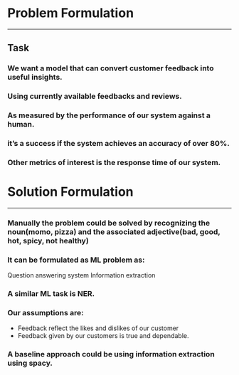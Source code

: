 # Problem Formulation
---

## Task

### We want a model that can convert customer feedback into useful insights.

### Using currently available feedbacks and reviews.

### As measured by the performance of our system against a human.

### it’s a success if the system achieves an accuracy of over 80%.

### Other metrics of interest is the response time of our system.


# Solution Formulation
---

### Manually the problem could be solved by recognizing the noun(momo, pizza) and the associated adjective(bad, good, hot, spicy, not healthy)

### It can be formulated as ML problem as:
Question answering system
Information extraction 
### A similar ML task is NER.

### Our assumptions are:
* Feedback reflect the likes and dislikes of our customer
* Feedback given by our customers is true and dependable.
### A baseline approach could be using information extraction using spacy.

